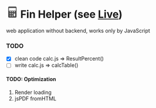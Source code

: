 # ![favicon](favicon/favicon-32x32.png) Fin Helper (see [Live](http://calc.teamprospect.ru/))
web application without backend, works only by JavaScript

### TODO
 - [x] clean code calc.js => ResultPercent()
 - [ ] write calc.js => calcTable()

#### TODO: Optimization
1. Render loading
2.  jsPDF fromHTML

